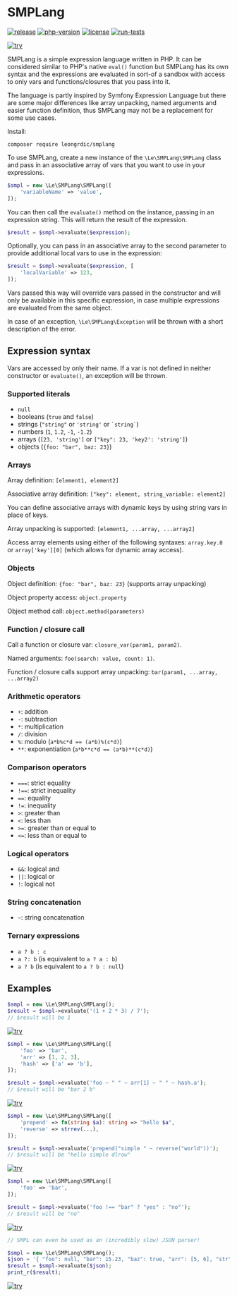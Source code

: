 # SMPLang

[![release](http://poser.pugx.org/leongrdic/smplang/v)](https://packagist.org/packages/leongrdic/smplang)
[![php-version](http://poser.pugx.org/leongrdic/smplang/require/php)](https://packagist.org/packages/leongrdic/smplang)
[![license](http://poser.pugx.org/leongrdic/smplang/license)](https://packagist.org/packages/leongrdic/smplang)
[![run-tests](https://github.com/leongrdic/php-smplang/actions/workflows/run-tests.yml/badge.svg)](https://github.com/leongrdic/php-smplang/actions/workflows/run-tests.yml)

[![try](https://img.shields.io/badge/Try%20it%20out-on%20PHPSandbox-%237E29CE)](https://play.phpsandbox.io/leongrdic/smplang?input=%24smpl%20%3D%20new%20%5CLe%5CSMPLang%5CSMPLang%28%5B%0A%20%20%27foo%27%20%3D%3E%205%0A%5D%29%3B%0A%0A%24result%20%3D%20%24smpl-%3Eevaluate%28%27%281%20%2B%20foo%20%2A%204%29%20%2F%207%27%29%3B%0A%0Aprint_r%28%24result%29%3B)


SMPLang is a simple expression language written in PHP. It can be considered similar to PHP's native `eval()` function but SMPLang has its own syntax and the expressions are evaluated in sort-of a sandbox with access to only vars and functions/closures that you pass into it.

The language is partly inspired by Symfony Expression Language but there are some major differences like array unpacking, named arguments and easier function definition, thus SMPLang may not be a replacement for some use cases.

Install:
```
composer require leongrdic/smplang
```

To use SMPLang, create a new instance of the `\Le\SMPLang\SMPLang` class and pass in an associative array of vars that you want to use in your expressions.

```php
$smpl = new \Le\SMPLang\SMPLang([
    'variableName' => 'value',
]);
```

You can then call the `evaluate()` method on the instance, passing in an expression string. This will return the result of the expression.
```php
$result = $smpl->evaluate($expression);
```

Optionally, you can pass in an associative array to the second parameter to provide additional local vars to use in the expression:
```php
$result = $smpl->evaluate($expression, [
    'localVariable' => 123,
]);
```

Vars passed this way will override vars passed in the constructor and will only be available in this specific expression, in case multiple expressions are evaluated from the same object.


In case of an exception, `\Le\SMPLang\Exception` will be thrown with a short description of the error.

## Expression syntax

Vars are accessed by only their name. If a var is not defined in neither constructor or `evaluate()`, an exception will be thrown.

### Supported literals
- `null`
- booleans (`true` and `false`)
- strings (`"string"` or `'string'` or <code>\`string\`</code>)
- numbers (`1`, `1.2`, `-1`, `-1.2`)
- arrays (`[23, 'string']` or `["key": 23, 'key2': 'string']`)
- objects (`{foo: "bar", baz: 23}`)


### Arrays

Array definition: `[element1, element2]`

Associative array definition: `["key": element, string_variable: element2]`

You can define associative arrays with dynamic keys by using string vars in place of keys.

Array unpacking is supported: `[element1, ...array, ...array2]`

Access array elements using either of the following syntaxes: `array.key.0` or `array['key'][0]` (which allows for dynamic array access).

### Objects

Object definition: `{foo: "bar", baz: 23}` (supports array unpacking)

Object property access: `object.property`

Object method call: `object.method(parameters)`

### Function / closure call

Call a function or closure var: `closure_var(param1, param2)`.

Named arguments: `foo(search: value, count: 1)`.

Function / closure calls support array unpacking: `bar(param1, ...array, ...array2)`



### Arithmetic operators
- `+`: addition
- `-`: subtraction
- `*`: multiplication
- `/`: division
- `%`: modulo (`a*b%c*d == (a*b)%(c*d)`)
- `**`: exponentiation (`a*b**c*d == (a*b)**(c*d)`)

### Comparison operators
- `===`: strict equality
- `!==`: strict inequality
- `==`: equality
- `!=`: inequality
- `>`: greater than
- `<`: less than
- `>=`: greater than or equal to
- `<=`: less than or equal to

### Logical operators
- `&&`: logical and
- `||`: logical or
- `!`: logical not

### String concatenation
- `~`: string concatenation

### Ternary expressions
- `a ? b : c` 
- `a ?: b` (is equivalent to `a ? a : b`)
- `a ? b` (is equivalent to `a ? b : null`)


## Examples
```php
$smpl = new \Le\SMPLang\SMPLang();
$result = $smpl->evaluate('(1 + 2 * 3) / 7');
// $result will be 1
```
[![try](https://img.shields.io/badge/Try%20it%20out-on%20PHPSandbox-%237E29CE)](https://play.phpsandbox.io/leongrdic/smplang?input=%24smpl%20%3D%20new%20%5CLe%5CSMPLang%5CSMPLang%28%29%3B%0A%24result%20%3D%20%24smpl-%3Eevaluate%28%27%281%20%2B%202%20%2A%203%29%20%2F%207%27%29%3B%0Aprint_r%28%24result%29%3B)


```php
$smpl = new \Le\SMPLang\SMPLang([
    'foo' => 'bar',
    'arr' => [1, 2, 3],
    'hash' => ['a' => 'b'],
]);

$result = $smpl->evaluate('foo ~ " " ~ arr[1] ~ " " ~ hash.a');
// $result will be "bar 2 b"
```
[![try](https://img.shields.io/badge/Try%20it%20out-on%20PHPSandbox-%237E29CE)](https://play.phpsandbox.io/leongrdic/smplang?input=%24smpl%20%3D%20new%20%5CLe%5CSMPLang%5CSMPLang%28%5B%0A%20%20%20%20%27foo%27%20%3D%3E%20%27bar%27%2C%0A%20%20%20%20%27arr%27%20%3D%3E%20%5B1%2C%202%2C%203%5D%2C%0A%20%20%20%20%27hash%27%20%3D%3E%20%5B%27a%27%20%3D%3E%20%27b%27%5D%2C%0A%5D%29%3B%0A%0A%24result%20%3D%20%24smpl-%3Eevaluate%28%27foo%20~%20%22%20%22%20~%20arr%5B1%5D%20~%20%22%20%22%20~%20hash.a%27%29%3B%0Aprint_r%28%24result%29%3B)


```php
$smpl = new \Le\SMPLang\SMPLang([
    'prepend' => fn(string $a): string => "hello $a",
    'reverse' => strrev(...),
]);

$result = $smpl->evaluate('prepend("simple " ~ reverse("world"))');
// $result will be "hello simple dlrow"
```
[![try](https://img.shields.io/badge/Try%20it%20out-on%20PHPSandbox-%237E29CE)](https://play.phpsandbox.io/leongrdic/smplang?input=%24smpl%20%3D%20new%20%5CLe%5CSMPLang%5CSMPLang%28%5B%0A%20%20%20%20%27prepend%27%20%3D%3E%20fn%28string%20%24a%29%3A%20string%20%3D%3E%20%22hello%20%24a%22%2C%0A%20%20%20%20%27reverse%27%20%3D%3E%20strrev%28...%29%2C%0A%5D%29%3B%0A%0A%24result%20%3D%20%24smpl-%3Eevaluate%28%27prepend%28%22simple%20%22%20~%20reverse%28%22world%22%29%29%27%29%3B%0Aprint_r%28%24result%29%3B)


```php
$smpl = new \Le\SMPLang\SMPLang([
    'foo' => 'bar',
]);

$result = $smpl->evaluate('foo !== "bar" ? "yes" : "no"');
// $result will be "no"
```
[![try](https://img.shields.io/badge/Try%20it%20out-on%20PHPSandbox-%237E29CE)](https://play.phpsandbox.io/leongrdic/smplang?input=%24smpl%20%3D%20new%20%5CLe%5CSMPLang%5CSMPLang%28%5B%0A%20%20%20%20%27foo%27%20%3D%3E%20%27bar%27%2C%0A%5D%29%3B%0A%0A%24result%20%3D%20%24smpl-%3Eevaluate%28%27foo%20%21%3D%3D%20%22bar%22%20%3F%20%22yes%22%20%3A%20%22no%22%27%29%3B%0Aprint_r%28%24result%29%3B)


```php
// SMPL can even be used as an (incredibly slow) JSON parser!

$smpl = new \Le\SMPLang\SMPLang();
$json = '{ "foo": null, "bar": 15.23, "baz": true, "arr": [5, 6], "str": "cool" }';
$result = $smpl->evaluate($json);
print_r($result);
```
[![try](https://img.shields.io/badge/Try%20it%20out-on%20PHPSandbox-%237E29CE)](https://play.phpsandbox.io/leongrdic/smplang?input=%3C%3Fphp%0A%24smpl%20%3D%20new%20%5CLe%5CSMPLang%5CSMPLang%28%29%3B%0A%24json%20%3D%20%27%7B%20%22foo%22%3A%20null%2C%20%22bar%22%3A%2015.23%2C%20%22baz%22%3A%20true%2C%20%22arr%22%3A%20%5B5%2C%206%5D%2C%20%22str%22%3A%20%22cool%22%20%7D%27%3B%0A%24result%20%3D%20%24smpl-%3Eevaluate%28%24json%29%3B%0Aprint_r%28%24result%29%3B)
